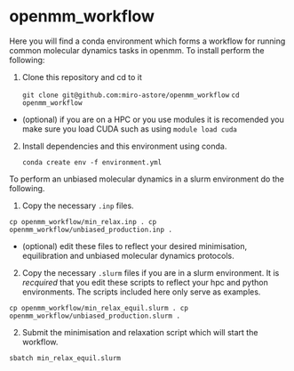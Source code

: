 # openmm_workflow
Here you will find a conda environment which forms a workflow for running common molecular dynamics tasks in openmm. To install perform the following:

1. Clone this repository and cd to it 

    `git clone git@github.com:miro-astore/openmm_workflow`
    `cd openmm_workflow`


* (optional) if you are on a HPC or you use modules it is recomended you make sure you load CUDA such as using 
`module load cuda`

2. Install dependencies and this environment using conda. 

    `conda create env -f environment.yml`

To perform an unbiased molecular dynamics in a slurm environment do the following. 
1. Copy the necessary `.inp` files.

``
cp openmm_workflow/min_relax.inp .
cp openmm_workflow/unbiased_production.inp .
``
* (optional) edit these files to reflect your desired minimisation, equilibration and unbiased molecular dynamics protocols.

2. Copy the necessary `.slurm` files if you are in a slurm environment. It is *recquired* that you edit these scripts to reflect your hpc and python environments. The scripts included here only serve as examples.   

``cp openmm_workflow/min_relax_equil.slurm .
cp openmm_workflow/unbiased_production.slurm .
``
 
2. Submit the minimisation and relaxation script which will start the workflow.

``sbatch min_relax_equil.slurm``
